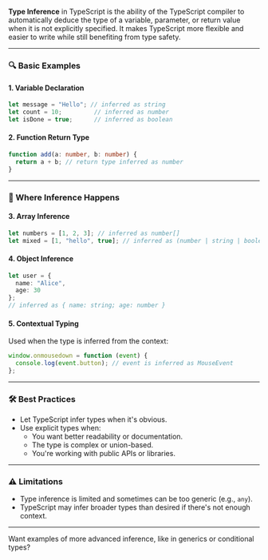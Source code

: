 **Type Inference** in TypeScript is the ability of the TypeScript compiler to automatically deduce the type of a variable, parameter, or return value when it is not explicitly specified. It makes TypeScript more flexible and easier to write while still benefiting from type safety.

---

### 🔍 Basic Examples

#### 1. **Variable Declaration**
```ts
let message = "Hello"; // inferred as string
let count = 10;         // inferred as number
let isDone = true;      // inferred as boolean
```

#### 2. **Function Return Type**
```ts
function add(a: number, b: number) {
  return a + b; // return type inferred as number
}
```

---

### 🧠 Where Inference Happens

#### 3. **Array Inference**
```ts
let numbers = [1, 2, 3]; // inferred as number[]
let mixed = [1, "hello", true]; // inferred as (number | string | boolean)[]
```

#### 4. **Object Inference**
```ts
let user = {
  name: "Alice",
  age: 30
}; 
// inferred as { name: string; age: number }
```

#### 5. **Contextual Typing**
Used when the type is inferred from the context:
```ts
window.onmousedown = function (event) {
  console.log(event.button); // event is inferred as MouseEvent
};
```

---

### 🛠️ Best Practices

- Let TypeScript infer types when it's obvious.
- Use explicit types when:
  - You want better readability or documentation.
  - The type is complex or union-based.
  - You're working with public APIs or libraries.

---

### ⚠️ Limitations

- Type inference is limited and sometimes can be too generic (e.g., `any`).
- TypeScript may infer broader types than desired if there's not enough context.

---

Want examples of more advanced inference, like in generics or conditional types?